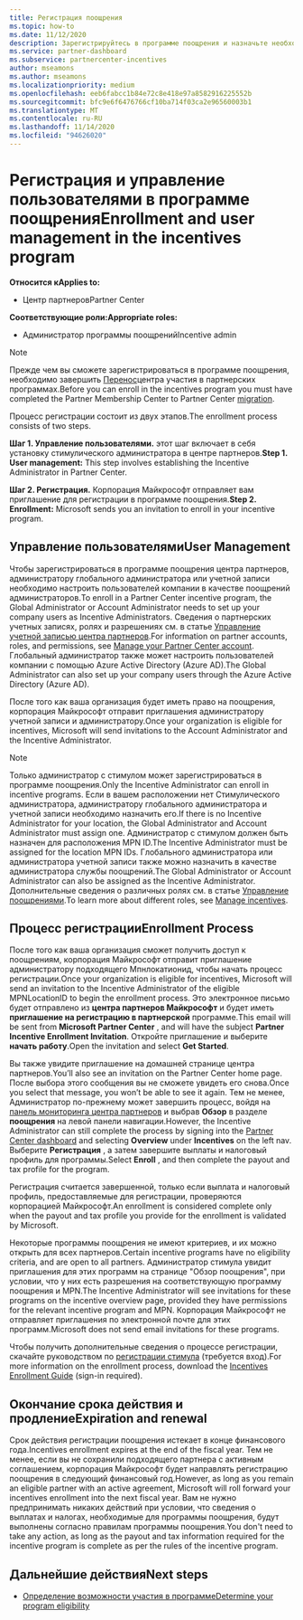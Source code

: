 ```yaml
---
title: Регистрация поощрения
ms.topic: how-to
ms.date: 11/12/2020
description: Зарегистрируйтесь в программе поощрения и назначьте необходимые роли для управления пользователями. В этой статье описывается процесс регистрации.
ms.service: partner-dashboard
ms.subservice: partnercenter-incentives
author: mseamons
ms.author: mseamons
ms.localizationpriority: medium
ms.openlocfilehash: eeb6fabcc1b84e72c8e418e97a8582916225552b
ms.sourcegitcommit: bfc9e6f6476766cf10ba714f03ca2e96560003b1
ms.translationtype: MT
ms.contentlocale: ru-RU
ms.lasthandoff: 11/14/2020
ms.locfileid: "94626020"
---
```

# <a name="enrollment-and-user-management-in-the-incentives-program"></a><span data-ttu-id="d85dd-104">Регистрация и управление пользователями в программе поощрения</span><span class="sxs-lookup"><span data-stu-id="d85dd-104">Enrollment and user management in the incentives program</span></span>

<span data-ttu-id="d85dd-105">**Относится к**</span><span class="sxs-lookup"><span data-stu-id="d85dd-105">**Applies to:**</span></span>

- <span data-ttu-id="d85dd-106">Центр партнеров</span><span class="sxs-lookup"><span data-stu-id="d85dd-106">Partner Center</span></span>

<span data-ttu-id="d85dd-107">**Соответствующие роли:**</span><span class="sxs-lookup"><span data-stu-id="d85dd-107">**Appropriate roles:**</span></span>

- <span data-ttu-id="d85dd-108">Администратор программы поощрений</span><span class="sxs-lookup"><span data-stu-id="d85dd-108">Incentive admin</span></span>

>[!NOTE]
><span data-ttu-id="d85dd-109">Прежде чем вы сможете зарегистрироваться в программе поощрения, необходимо завершить [Перенос](prepare-pmc-pc-migration.md)центра участия в партнерских программах.</span><span class="sxs-lookup"><span data-stu-id="d85dd-109">Before you can enroll in the incentives program you must have completed the Partner Membership Center to Partner Center [migration](prepare-pmc-pc-migration.md).</span></span>

<span data-ttu-id="d85dd-110">Процесс регистрации состоит из двух этапов.</span><span class="sxs-lookup"><span data-stu-id="d85dd-110">The enrollment process consists of two steps.</span></span>

<span data-ttu-id="d85dd-111">**Шаг 1. Управление пользователями.** этот шаг включает в себя установку стимулического администратора в центре партнеров.</span><span class="sxs-lookup"><span data-stu-id="d85dd-111">**Step 1. User management:** This step involves establishing the Incentive Administrator in Partner Center.</span></span>

<span data-ttu-id="d85dd-112">**Шаг 2. Регистрация.** Корпорация Майкрософт отправляет вам приглашение для регистрации в программе поощрения.</span><span class="sxs-lookup"><span data-stu-id="d85dd-112">**Step 2. Enrollment:** Microsoft sends you an invitation to enroll in your incentive program.</span></span>

## <a name="user-management"></a><span data-ttu-id="d85dd-113">Управление пользователями</span><span class="sxs-lookup"><span data-stu-id="d85dd-113">User Management</span></span>

<span data-ttu-id="d85dd-114">Чтобы зарегистрироваться в программе поощрения центра партнеров, администратору глобального администратора или учетной записи необходимо настроить пользователей компании в качестве поощрений администраторов.</span><span class="sxs-lookup"><span data-stu-id="d85dd-114">To enroll in a Partner Center incentive program, the Global Administrator or Account Administrator needs to set up your company users as Incentive Administrators.</span></span> <span data-ttu-id="d85dd-115">Сведения о партнерских учетных записях, ролях и разрешениях см. в статье [Управление учетной записью центра партнеров](partner-center-account-setup.md).</span><span class="sxs-lookup"><span data-stu-id="d85dd-115">For information on partner accounts, roles, and permissions, see [Manage your Partner Center account](partner-center-account-setup.md).</span></span> <span data-ttu-id="d85dd-116">Глобальный администратор также может настроить пользователей компании с помощью Azure Active Directory (Azure AD).</span><span class="sxs-lookup"><span data-stu-id="d85dd-116">The Global Administrator can also set up your company users through the Azure Active Directory (Azure AD).</span></span>

<span data-ttu-id="d85dd-117">После того как ваша организация будет иметь право на поощрения, корпорация Майкрософт отправит приглашения администратору учетной записи и администратору.</span><span class="sxs-lookup"><span data-stu-id="d85dd-117">Once your organization is eligible for incentives, Microsoft will send invitations to the Account Administrator and the Incentive Administrator.</span></span>

>[!NOTE]
><span data-ttu-id="d85dd-118">Только администратор с стимулом может зарегистрироваться в программе поощрения.</span><span class="sxs-lookup"><span data-stu-id="d85dd-118">Only the Incentive Administrator can enroll in incentive programs.</span></span> <span data-ttu-id="d85dd-119">Если в вашем расположении нет Стимулического администратора, администратору глобального администратора и учетной записи необходимо назначить его.</span><span class="sxs-lookup"><span data-stu-id="d85dd-119">If there is no Incentive Administrator for your location, the Global Administrator and Account Administrator must assign one.</span></span> <span data-ttu-id="d85dd-120">Администратор с стимулом должен быть назначен для расположения MPN ID.</span><span class="sxs-lookup"><span data-stu-id="d85dd-120">The Incentive Administrator must be assigned for the location MPN IDs.</span></span> <span data-ttu-id="d85dd-121">Глобального администратора или администратора учетной записи также можно назначить в качестве администратора службы поощрений.</span><span class="sxs-lookup"><span data-stu-id="d85dd-121">The Global Administrator or Account Administrator can also be assigned as the Incentive Administrator.</span></span> <span data-ttu-id="d85dd-122">Дополнительные сведения о различных ролях см. в статье [Управление поощрениями](permissions-overview.md#manage-incentives).</span><span class="sxs-lookup"><span data-stu-id="d85dd-122">To learn more about different roles, see [Manage incentives](permissions-overview.md#manage-incentives).</span></span>

## <a name="enrollment-process"></a><span data-ttu-id="d85dd-123">Процесс регистрации</span><span class="sxs-lookup"><span data-stu-id="d85dd-123">Enrollment Process</span></span>

<span data-ttu-id="d85dd-124">После того как ваша организация сможет получить доступ к поощрениям, корпорация Майкрософт отправит приглашение администратору подходящего Мпнлокатионид, чтобы начать процесс регистрации.</span><span class="sxs-lookup"><span data-stu-id="d85dd-124">Once your organization is eligible for incentives, Microsoft will send an invitation to the Incentive Administrator of the eligible MPNLocationID to begin the enrollment process.</span></span> <span data-ttu-id="d85dd-125">Это электронное письмо будет отправлено из **центра партнеров Майкрософт** и будет иметь **приглашение на регистрацию в партнерской** программе.</span><span class="sxs-lookup"><span data-stu-id="d85dd-125">This email will be sent from **Microsoft Partner Center** , and will have the subject **Partner Incentive Enrollment Invitation**.</span></span> <span data-ttu-id="d85dd-126">Откройте приглашение и выберите **начать работу**.</span><span class="sxs-lookup"><span data-stu-id="d85dd-126">Open the invitation and select **Get Started**.</span></span>

<span data-ttu-id="d85dd-127">Вы также увидите приглашение на домашней странице центра партнеров.</span><span class="sxs-lookup"><span data-stu-id="d85dd-127">You’ll also see an invitation on the Partner Center home page.</span></span> <span data-ttu-id="d85dd-128">После выбора этого сообщения вы не сможете увидеть его снова.</span><span class="sxs-lookup"><span data-stu-id="d85dd-128">Once you select that message, you won’t be able to see it again.</span></span> <span data-ttu-id="d85dd-129">Тем не менее, Администратор по-прежнему может завершить процесс, войдя на [панель мониторинга центра партнеров](https://partner.microsoft.com/dashboard/) и выбрав **Обзор** в разделе **поощрения** на левой панели навигации.</span><span class="sxs-lookup"><span data-stu-id="d85dd-129">However, the Incentive Administrator can still complete the process by signing into the [Partner Center dashboard](https://partner.microsoft.com/dashboard/) and selecting **Overview** under **Incentives** on the left nav.</span></span> <span data-ttu-id="d85dd-130">Выберите **Регистрация** , а затем завершите выплаты и налоговый профиль для программы.</span><span class="sxs-lookup"><span data-stu-id="d85dd-130">Select **Enroll** , and then complete the payout and tax profile for the program.</span></span>

<span data-ttu-id="d85dd-131">Регистрация считается завершенной, только если выплата и налоговый профиль, предоставляемые для регистрации, проверяются корпорацией Майкрософт.</span><span class="sxs-lookup"><span data-stu-id="d85dd-131">An enrollment is considered complete only when the payout and tax profile you provide for the enrollment is validated by Microsoft.</span></span>

<span data-ttu-id="d85dd-132">Некоторые программы поощрения не имеют критериев, и их можно открыть для всех партнеров.</span><span class="sxs-lookup"><span data-stu-id="d85dd-132">Certain incentive programs have no eligibility criteria, and are open to all partners.</span></span> <span data-ttu-id="d85dd-133">Администратор стимула увидит приглашения для этих программ на странице "Обзор поощрения", при условии, что у них есть разрешения на соответствующую программу поощрения и MPN.</span><span class="sxs-lookup"><span data-stu-id="d85dd-133">The Incentive Administrator will see invitations for these programs on the incentive overview page, provided they have permissions for the relevant incentive program and MPN.</span></span> <span data-ttu-id="d85dd-134">Корпорация Майкрософт не отправляет приглашения по электронной почте для этих программ.</span><span class="sxs-lookup"><span data-stu-id="d85dd-134">Microsoft does not send email invitations for these programs.</span></span>

<span data-ttu-id="d85dd-135">Чтобы получить дополнительные сведения о процессе регистрации, скачайте руководством по [регистрации стимула](https://partner.microsoft.com/resources/detail/partner-center-incentives-enrollment-pdf) (требуется вход).</span><span class="sxs-lookup"><span data-stu-id="d85dd-135">For more information on the enrollment process, download the [Incentives Enrollment Guide](https://partner.microsoft.com/resources/detail/partner-center-incentives-enrollment-pdf) (sign-in required).</span></span>

## <a name="expiration-and-renewal"></a><span data-ttu-id="d85dd-136">Окончание срока действия и продление</span><span class="sxs-lookup"><span data-stu-id="d85dd-136">Expiration and renewal</span></span>

<span data-ttu-id="d85dd-137">Срок действия регистрации поощрения истекает в конце финансового года.</span><span class="sxs-lookup"><span data-stu-id="d85dd-137">Incentives enrollment expires at the end of the fiscal year.</span></span> <span data-ttu-id="d85dd-138">Тем не менее, если вы не сохранили подходящего партнера с активным соглашением, корпорация Майкрософт будет направлять регистрацию поощрения в следующий финансовый год.</span><span class="sxs-lookup"><span data-stu-id="d85dd-138">However, as long as you remain an eligible partner with an active agreement, Microsoft will roll forward your incentives enrollment into the next fiscal year.</span></span> <span data-ttu-id="d85dd-139">Вам не нужно предпринимать никаких действий при условии, что сведения о выплатах и налогах, необходимые для программы поощрения, будут выполнены согласно правилам программы поощрения.</span><span class="sxs-lookup"><span data-stu-id="d85dd-139">You don't need to take any action, as long as the payout and tax information required for the incentive program is complete as per the rules of the incentive program.</span></span>

## <a name="next-steps"></a><span data-ttu-id="d85dd-140">Дальнейшие действия</span><span class="sxs-lookup"><span data-stu-id="d85dd-140">Next steps</span></span>

- [<span data-ttu-id="d85dd-141">Определение возможности участия в программе</span><span class="sxs-lookup"><span data-stu-id="d85dd-141">Determine your program eligibility</span></span>](incentives-determined-your-program-eligibility.md)
